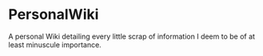 # PersonalWiki
A personal Wiki detailing every little scrap of information I deem to be of at least minuscule importance.
